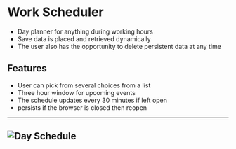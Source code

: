 # Work Scheduler
* Day planner for anything during working hours
* Save data is placed and retrieved dynamically
* The user also has the opportunity to delete persistent data at any time
## Features
* User can pick from several choices from a list
* Three hour window for upcoming events
* The schedule updates every 30 minutes if left open
* persists if the browser is closed then reopen
---
![Day Schedule](./assets/images/daysplanner.png)
---
